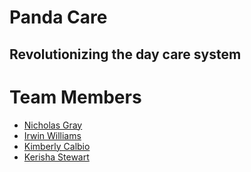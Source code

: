 # Panda Care 

## Revolutionizing the day care system

# Team Members
 - [Nicholas Gray](https://github.com/NicholasGray)
 - [Irwin Williams](https://github.com/irwinwilliams)
 - [Kimberly Calbio](https://github.com/kimaz001)
 - [Kerisha Stewart](https://github.com/kerisha)